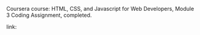 Coursera course: HTML, CSS, and Javascript for Web Developers, Module 3 Coding Assignment, completed.

link:

